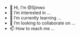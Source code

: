 - 👋 Hi, I’m @Sjinwo
- 👀 I’m interested in ...
- 🌱 I’m currently learning ...
- 💞️ I’m looking to collaborate on ...
- 📫 How to reach me ...

<!---
Sjinwo/Sjinwo is a ✨ special ✨ repository because its `README.md` (this file) appears on your GitHub profile.
You can click the Preview link to take a look at your changes.
--->
